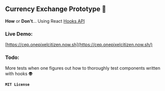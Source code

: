 ## Currency Exchange Prototype &#x1F680;

**How** or **Don't**... Using React [Hooks API](https://reactjs.org/docs/hooks-intro.html)

### Live Demo:

[https://cep.onepixelcitizen.now.sh](https://cep.onepixelcitizen.now.sh/)

### Todo:

More tests when one figures out how to thoroughly test components written with hooks 👽

**`MIT License`**
